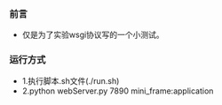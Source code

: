 ### 前言
- 仅是为了实验wsgi协议写的一个小测试。
### 运行方式 
- 1.执行脚本.sh文件(./run.sh)
- 2.python webServer.py 7890 mini_frame:application

